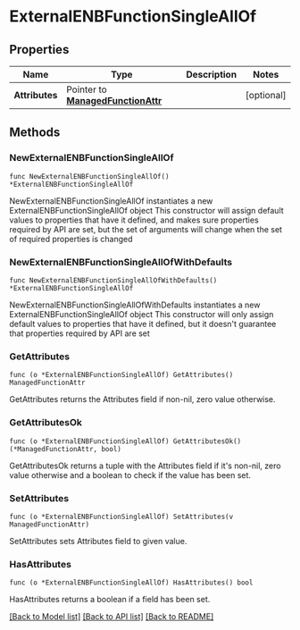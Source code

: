 # ExternalENBFunctionSingleAllOf

## Properties

Name | Type | Description | Notes
------------ | ------------- | ------------- | -------------
**Attributes** | Pointer to [**ManagedFunctionAttr**](ManagedFunction-Attr.md) |  | [optional] 

## Methods

### NewExternalENBFunctionSingleAllOf

`func NewExternalENBFunctionSingleAllOf() *ExternalENBFunctionSingleAllOf`

NewExternalENBFunctionSingleAllOf instantiates a new ExternalENBFunctionSingleAllOf object
This constructor will assign default values to properties that have it defined,
and makes sure properties required by API are set, but the set of arguments
will change when the set of required properties is changed

### NewExternalENBFunctionSingleAllOfWithDefaults

`func NewExternalENBFunctionSingleAllOfWithDefaults() *ExternalENBFunctionSingleAllOf`

NewExternalENBFunctionSingleAllOfWithDefaults instantiates a new ExternalENBFunctionSingleAllOf object
This constructor will only assign default values to properties that have it defined,
but it doesn't guarantee that properties required by API are set

### GetAttributes

`func (o *ExternalENBFunctionSingleAllOf) GetAttributes() ManagedFunctionAttr`

GetAttributes returns the Attributes field if non-nil, zero value otherwise.

### GetAttributesOk

`func (o *ExternalENBFunctionSingleAllOf) GetAttributesOk() (*ManagedFunctionAttr, bool)`

GetAttributesOk returns a tuple with the Attributes field if it's non-nil, zero value otherwise
and a boolean to check if the value has been set.

### SetAttributes

`func (o *ExternalENBFunctionSingleAllOf) SetAttributes(v ManagedFunctionAttr)`

SetAttributes sets Attributes field to given value.

### HasAttributes

`func (o *ExternalENBFunctionSingleAllOf) HasAttributes() bool`

HasAttributes returns a boolean if a field has been set.


[[Back to Model list]](../README.md#documentation-for-models) [[Back to API list]](../README.md#documentation-for-api-endpoints) [[Back to README]](../README.md)


